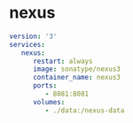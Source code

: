 #  nexus

```yaml
version: '3'
services:
   nexus:
      restart: always
      image: sonatype/nexus3
      container_name: nexus3
      ports:
         - 8081:8081
      volumes:
         - ./data:/nexus-data
```













